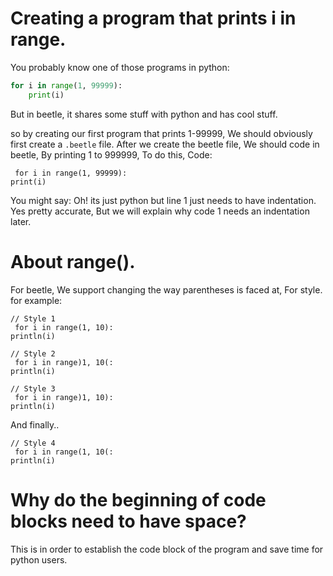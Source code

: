 # Creating a program that prints i in range.

You probably know one of those programs in python:
``` python
for i in range(1, 99999):
    print(i)
```

But in beetle, it shares some stuff with python and has cool stuff.

so by creating our first program that prints 1-99999, We should obviously first create a ```.beetle``` file. After we create the beetle file,
We should code in beetle, By printing 1 to 999999, To do this, Code:

``` beetle
 for i in range(1, 99999):
print(i)
```

You might say: Oh! its just python but line 1 just needs to have indentation. Yes pretty accurate, But we will explain why code 1 needs an indentation later.

# About range().

For beetle, We support changing the way parentheses is faced at, For style. for example:

``` beetle
// Style 1
 for i in range(1, 10):
println(i)
```

``` beetle
// Style 2
 for i in range)1, 10(:
println(i)
```

``` beetle
// Style 3
 for i in range)1, 10):
println(i)
```

And finally..

``` beetle
// Style 4
 for i in range(1, 10(:
println(i)
```

# Why do the beginning of code blocks need to have space?
This is in order to establish the code block of the program and save time for python users.

